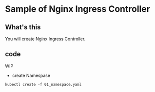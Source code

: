 # Sample of Nginx Ingress Controller

## What's this

You will create Nginx Ingress Controller.

## code

WIP


+ create Namespase

```
kubectl create -f 01_namespace.yaml
```

